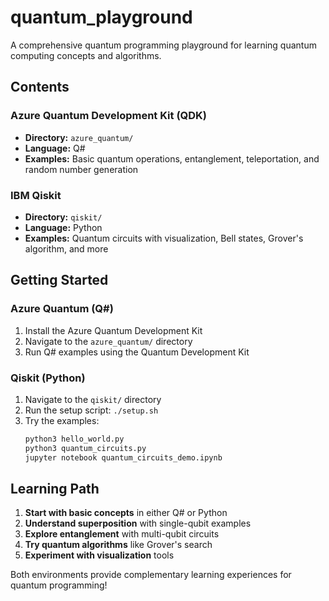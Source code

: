 # quantum_playground

A comprehensive quantum programming playground for learning quantum computing concepts and algorithms.

## Contents

### Azure Quantum Development Kit (QDK)
- **Directory:** `azure_quantum/`
- **Language:** Q#
- **Examples:** Basic quantum operations, entanglement, teleportation, and random number generation

### IBM Qiskit
- **Directory:** `qiskit/`
- **Language:** Python
- **Examples:** Quantum circuits with visualization, Bell states, Grover's algorithm, and more

## Getting Started

### Azure Quantum (Q#)
1. Install the Azure Quantum Development Kit
2. Navigate to the `azure_quantum/` directory
3. Run Q# examples using the Quantum Development Kit

### Qiskit (Python)
1. Navigate to the `qiskit/` directory
2. Run the setup script: `./setup.sh`
3. Try the examples:
   ```bash
   python3 hello_world.py
   python3 quantum_circuits.py
   jupyter notebook quantum_circuits_demo.ipynb
   ```

## Learning Path

1. **Start with basic concepts** in either Q# or Python
2. **Understand superposition** with single-qubit examples
3. **Explore entanglement** with multi-qubit circuits
4. **Try quantum algorithms** like Grover's search
5. **Experiment with visualization** tools

Both environments provide complementary learning experiences for quantum programming!